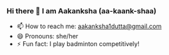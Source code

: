 ### Hi there 👋 I am Aakanksha (aa-kaank-shaa)
- 📫 How to reach me: aakanksha1dutta@gmail.com
- 😄 Pronouns: she/her
- ⚡ Fun fact: I play badminton competitively!
<!--
**aakanksha1dutta/aakanksha1dutta** is a ✨ _special_ ✨ repository because its `README.md` (this file) appears on your GitHub profile.

Here are some ideas to get you started:


-->
